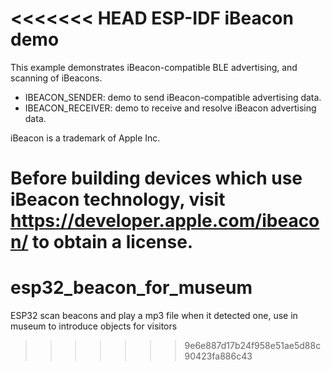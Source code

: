 <<<<<<< HEAD
ESP-IDF iBeacon demo
========================
This example demonstrates iBeacon-compatible BLE advertising, and scanning of iBeacons.
- IBEACON_SENDER: demo to send iBeacon-compatible advertising data.
- IBEACON_RECEIVER: demo to receive and resolve iBeacon advertising data.

iBeacon is a trademark of Apple Inc.

Before building devices which use iBeacon technology, visit https://developer.apple.com/ibeacon/ to obtain a license.
=======
# esp32_beacon_for_museum
ESP32 scan beacons and play a mp3 file when it detected one, use in museum to introduce objects for visitors
>>>>>>> 9e6e887d17b24f958e51ae5d88c90423fa886c43
